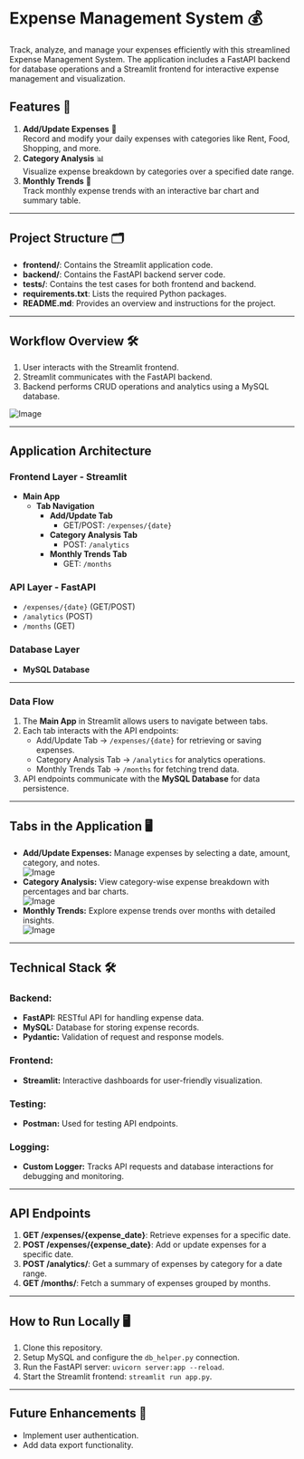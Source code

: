 


# Expense Management System 💰  

Track, analyze, and manage your expenses efficiently with this streamlined Expense Management System. The application includes a FastAPI backend for database operations and a Streamlit frontend for interactive expense management and visualization.  

## Features 🚀  
1. **Add/Update Expenses** 📝  
   Record and modify your daily expenses with categories like Rent, Food, Shopping, and more.  
2. **Category Analysis** 📊  
   Visualize expense breakdown by categories over a specified date range.  
3. **Monthly Trends** 📅  
   Track monthly expense trends with an interactive bar chart and summary table.  

---

## Project Structure 🗂️  
- **frontend/**: Contains the Streamlit application code.  
- **backend/**: Contains the FastAPI backend server code.  
- **tests/**: Contains the test cases for both frontend and backend.  
- **requirements.txt**: Lists the required Python packages.  
- **README.md**: Provides an overview and instructions for the project.  

---

## Workflow Overview 🛠️  
1. User interacts with the Streamlit frontend.  
2. Streamlit communicates with the FastAPI backend.  
3. Backend performs CRUD operations and analytics using a MySQL database.  

![Image](https://github.com/user-attachments/assets/838c5657-337e-4422-9b8e-4eb95005b73c)

---

## Application Architecture  

### **Frontend Layer - Streamlit**  
- **Main App**  
  - **Tab Navigation**  
    - **Add/Update Tab**  
      - GET/POST: `/expenses/{date}`  
    - **Category Analysis Tab**  
      - POST: `/analytics`  
    - **Monthly Trends Tab**  
      - GET: `/months`  

### **API Layer - FastAPI**  
- `/expenses/{date}` (GET/POST)  
- `/analytics` (POST)  
- `/months` (GET)  

### **Database Layer**  
- **MySQL Database**  

---

### **Data Flow**  
1. The **Main App** in Streamlit allows users to navigate between tabs.  
2. Each tab interacts with the API endpoints:  
   - Add/Update Tab → `/expenses/{date}` for retrieving or saving expenses.  
   - Category Analysis Tab → `/analytics` for analytics operations.  
   - Monthly Trends Tab → `/months` for fetching trend data.  
3. API endpoints communicate with the **MySQL Database** for data persistence.  

---


## Tabs in the Application 🖥️  
- **Add/Update Expenses:** Manage expenses by selecting a date, amount, category, and notes.  
 ![Image](https://github.com/user-attachments/assets/154d29ba-6fe0-42f5-807c-e8c5c0d40b36)
- **Category Analysis:** View category-wise expense breakdown with percentages and bar charts.  
![Image](https://github.com/user-attachments/assets/ff21265b-57c6-4bd2-9953-a90d1e1ce800)
- **Monthly Trends:** Explore expense trends over months with detailed insights.  
![Image](https://github.com/user-attachments/assets/6bf9e7ff-cd45-466e-b965-06173bc14e29)

---

## Technical Stack 🛠️  

### Backend:  
- **FastAPI:** RESTful API for handling expense data.  
- **MySQL:** Database for storing expense records.  
- **Pydantic:** Validation of request and response models.  

### Frontend:  
- **Streamlit:** Interactive dashboards for user-friendly visualization.  

### Testing:  
- **Postman:** Used for testing API endpoints.  

### Logging:  
- **Custom Logger:** Tracks API requests and database interactions for debugging and monitoring.  

---

## API Endpoints  
1. **GET /expenses/{expense_date}**: Retrieve expenses for a specific date.  
2. **POST /expenses/{expense_date}**: Add or update expenses for a specific date.  
3. **POST /analytics/**: Get a summary of expenses by category for a date range.  
4. **GET /months/**: Fetch a summary of expenses grouped by months.  

---

## How to Run Locally 🖥️  
1. Clone this repository.  
2. Setup MySQL and configure the `db_helper.py` connection.  
3. Run the FastAPI server: `uvicorn server:app --reload`.  
4. Start the Streamlit frontend: `streamlit run app.py`.  

---

## Future Enhancements 🌟  
- Implement user authentication.  
- Add data export functionality.  


